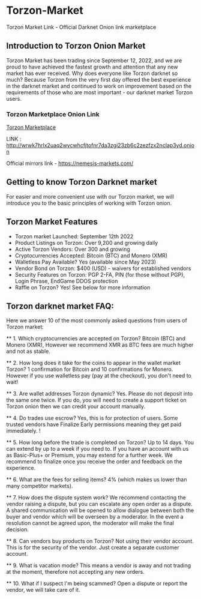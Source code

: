 # Torzon-Market
Torzon Market Link - Official Darknet Onion link marketplace
## Introduction to Torzon Onion Market

Torzon Market has been trading since September 12, 2022, and we are proud to have achieved the fastest growth and attention that any new market has ever received. Why does everyone like Torzon darknet so much? Because Torzon from the very first day offered the best experience in the darknet market and continued to work on improvement based on the requirements of those who are most important - our darknet market Torzon users.

### Torzon Marketplace Onion Link
[Torzon Marketplace](http://aas)

LINK : http://wrwk7hrlx2uaq2wycwhcfjtofnr7da3zgi23zb6c2zezfzx2nclap3yd.onion

Official mirrors link - https://nemesis-markets.com/

## Getting to know Torzon Darknet market

For easier and more convenient use with our Torzon market, we will introduce you to the basic principles of working with Torzon onion.

## Torzon Market Features

- Torzon market Launched:	September 12th 2022
- Product Listings on Torzon:	Over 9,200 and growing daily
- Active Torzon Vendors:	Over 300 and growing
- Cryptocurrencies Accepted:	Bitcoin (BTC) and Monero (XMR)
- Walletless Pay Available?	Yes (available since May 2023)
- Vendor Bond on Torzon:	$400 (USD) - waivers for established vendors
- Security Features on Torzon:	PGP 2-FA, PIN (for those without PGP), Login Phrase, EndGame DDOS protection
- Raffle on Torzon?	Yes! See below for more information

## Torzon darknet market FAQ:

Here we answer 10 of the most commonly asked questions from users of Torzon market:

** 1. Which cryptocurrencies are accepted on Torzon?
Bitcoin (BTC) and Monero (XMR), However we recommend XMR as BTC fees are much higher and not as stable.

** 2. How long does it take for the coins to appear in the wallet market Torzon?
1 confirmation for Bitcoin and 10 confirmations for Monero. However if you use walletless pay (pay at the checkout), you don't need to wait!

** 3. Are wallet addresses Torzon dynamic?
Yes. Please do not deposit into the same one twice. If you do, you will need to create a support ticket on Torzon onion then we can credit your account manually.

** 4. Do trades use escrow?
Yes, this is for protection of users. Some trusted vendors have Finalize Early permissions meaning they get paid immediately. !

** 5. How long before the trade is completed on Torzon?
Up to 14 days. You can extend by up to a week if you need to. If you have an account with us as Basic-Plus+ or Premium, you may extend for a further week. We recommend to finalize once you receive the order and feedback on the experience.

** 6. What are the fees for selling items?
4% (which makes us lower than many competitor markets).

** 7. How does the dispute system work?
We recommend contacting the vendor raising a dispute, but you can escalate any open order as a dispute. A shared communication will be opened to allow dialogue between both the buyer and vendor which will be overseen by a moderator. In the event a resolution cannot be agreed upon, the moderator will make the final decision.

** 8. Can vendors buy products on Torzon?
Not using their vendor account. This is for the security of the vendor. Just create a separate customer account.

** 9. What is vacation mode?
This means a vendor is away and not trading at the moment, therefore not accepting any new orders.

** 10. What if I suspect I'm being scammed?
Open a dispute or report the vendor, we will take care of it.
